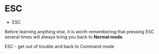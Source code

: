 # ESC

* ESC

Before learning anything else, it is worth remembering that pressing ESC several times will always
bring you back to **Normal mode**.

ESC - get out of trouble and back to Command mode

